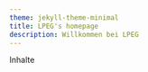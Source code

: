 ```yaml
---
theme: jekyll-theme-minimal
title: LPEG's homepage
description: Willkommen bei LPEG
---
```


Inhalte

